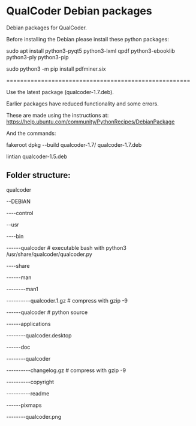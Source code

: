 # QualCoder Debian packages
Debian packages for QualCoder.

Before installing the Debian please install these python packages:

sudo apt install python3-pyqt5 python3-lxml qpdf python3-ebooklib  python3-ply python3-pip

sudo python3 -m pip install pdfminer.six

=====================================================

Use the latest package (qualcoder-1.7.deb). 

Earlier packages have reduced functionality and some errors.

These are made using the instructions at: https://help.ubuntu.com/community/PythonRecipes/DebianPackage

And the commands:

fakeroot dpkg --build qualcoder-1.7/ qualcoder-1.7.deb

lintian qualcoder-1.5.deb

## Folder structure:

qualcoder

--DEBIAN

----control

--usr

----bin

------qualcoder   # executable bash with python3 /usr/share/qualcoder/qualcoder.py

----share

------man

--------man1

----------qualcoder.1.gz  # compress with gzip -9

------qualcoder     # python source

------applications

--------qualcoder.desktop

------doc

--------qualcoder

----------changelog.gz   # compress with gzip -9

----------copyright

----------readme

------pixmaps

--------qualcoder.png
